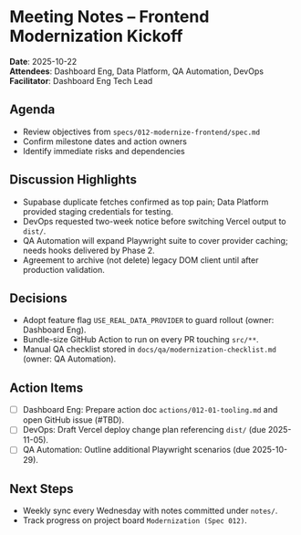 # Meeting Notes – Frontend Modernization Kickoff

**Date**: 2025-10-22  
**Attendees**: Dashboard Eng, Data Platform, QA Automation, DevOps  
**Facilitator**: Dashboard Eng Tech Lead

## Agenda
- Review objectives from `specs/012-modernize-frontend/spec.md`
- Confirm milestone dates and action owners
- Identify immediate risks and dependencies

## Discussion Highlights
- Supabase duplicate fetches confirmed as top pain; Data Platform provided staging credentials for testing.
- DevOps requested two-week notice before switching Vercel output to `dist/`.
- QA Automation will expand Playwright suite to cover provider caching; needs hooks delivered by Phase 2.
- Agreement to archive (not delete) legacy DOM client until after production validation.

## Decisions
- Adopt feature flag `USE_REAL_DATA_PROVIDER` to guard rollout (owner: Dashboard Eng).
- Bundle-size GitHub Action to run on every PR touching `src/**`.
- Manual QA checklist stored in `docs/qa/modernization-checklist.md` (owner: QA Automation).

## Action Items
- [ ] Dashboard Eng: Prepare action doc `actions/012-01-tooling.md` and open GitHub issue (#TBD).
- [ ] DevOps: Draft Vercel deploy change plan referencing `dist/` (due 2025-11-05).
- [ ] QA Automation: Outline additional Playwright scenarios (due 2025-10-29).

## Next Steps
- Weekly sync every Wednesday with notes committed under `notes/`.
- Track progress on project board `Modernization (Spec 012)`.
